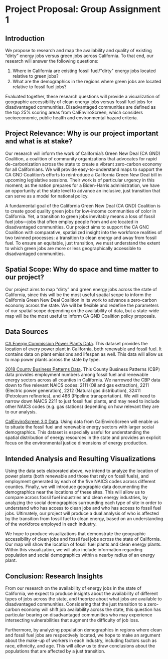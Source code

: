 # Project Proposal: Group Assignment 1

## Introduction

We propose to research and map the availability and quality of existing “dirty” energy jobs versus green jobs across California. To that end, our research will answer the following questions: 

1. Where in California are existing fossil fuel/"dirty" energy jobs located relative to green jobs? 
2. What are the demographics in the regions where green jobs are located relative to fossil fuel jobs?

Evaluated together, these research questions will provide a visualization of geographic accessibility of clean energy jobs versus fossil fuel jobs for disadvantaged communities. Disadvantaged communities are defined as the top 25% scoring areas from CalEnviroScreen, which considers socioeconomic, public health and environmental hazard criteria.

## Project Relevance: Why is our project important and what is at stake? 

Our research will inform the work of California’s Green New Deal (CA GND) Coalition, a coalition of community organizations that advocates for rapid de-carbonization across the state to create a vibrant zero-carbon economy for all Californians. We will provide easy-to-understand maps to support the CA GND Coalition’s efforts to reintroduce a California Green New Deal bill in upcoming legislative sessions. Their work is of particular urgency in this moment; as the nation prepares for a Biden-Harris administration, we have an opportunity at the state level to advance an inclusive, just transition that can serve as a model for national policy.

A fundamental goal of the California Green New Deal (CA GND) Coalition is to create good quality green jobs for low-income communities of color in California. Yet, a transition to green jobs inevitably means a loss of fossil fuel jobs—jobs that often employ people from and are located in disadvantaged communities. Our project aims to support the CA GNC Coalition with comparative, spatialized insight into the workforce realities of two twinned processes: a transition to clean energy and away from fossil fuel. To ensure an equitable, just transition, we must understand the extent to which green jobs are more or less geographically accessible to disadvantaged communities.

## Spatial Scope: Why do space and time matter to our project?

Our project aims to map “dirty” and green energy jobs across the state of California, since this will be the most useful spatial scope to inform the California Green New Deal Coalition in its work to advance a zero-carbon economy across the state. We will be flexible and redefine the parameters of our spatial scope depending on the availability of data, but a state-wide map will be the most useful to inform CA GND Coalition policy proposals. 

## Data Sources

[CA Energy Commission Power Plants Data](https://cecgis-caenergy.opendata.arcgis.com/datasets/california-power-plants/data?geometry=-154.211%2C31.065%2C-75.461%2C43.271). This dataset provides the location of every power plant in California, both renewable and fossil fuel. It contains data on plant emissions and lifespan as well. This data will allow us to map power plants across the state by type.

[2018 County Business Patterns Data](https://data.census.gov/cedsci/table?g=0400000US06.050000&d=ANN%20Business%20Patterns%20County%20Business%20Patterns&n=2111%3A2211%3A2212%3A32411%3A486&tid=CBP2018.CB1800CBP&hidePreview=true). This County Business Patterns (CBP) data provides employment numbers among fossil fuel and renewable energy sectors across all counties in California. We narrowed the CBP data down to five relevant NAICS codes: 2111 (Oil and gas extraction), 2211 (Electric power generation), 2212 (Natural gas distribution), 32411 (Petroleum refineries), and 486 (Pipeline transportation). We will need to narrow down NAICS 2211 to just fossil fuel plants, and may need to include other NAICS codes (e.g. gas stations) depending on how relevant they are to our analysis.

[CalEnviroScreen 3.0 Data](https://oehha.ca.gov/media/downloads/calenviroscreen/document/ces3results.xlsx). Using data from CalEnviroScreen will enable us to situate the fossil fuel and renewable energy sectors with larger social demographics. This dataset is especially useful for understanding the spatial distribution of energy resources in the state and provides an explicit focus on the environmental justice dimensions of energy production.

## Intended Analysis and Resulting Visualizations

Using the data sets elaborated above, we intend to analyze the location of power plants (both renewable and those that rely on fossil fuels), and employment generated by each of the five NAICS codes across different counties. Finally, we will introduce geographic data documenting the demographics near the locations of these sites. This will allow us to compare across fossil fuel industries and clean energy industries, by analyzing the social demographics surrounding each type of site in order to understand who has access to clean jobs and who has access to fossil fuel jobs. Ultimately, our project will produce a dual analysis of who is affected by the transition from fossil fuel to clean energy, based on an understanding of the workforce employed in each industry.

We hope to produce visualizations that demonstrate the geographic accessibility of clean jobs and fossil fuel jobs across the state of California. Our map will show the location of fossil fuel plants and clean energy plants. Within this visualization, we will also include information regarding population and social demographics within a nearby radius of an energy plant.

## Conclusion: Research Insights 

From our research on the availability of energy jobs in the state of California, we expect to produce insights about the availability of different types of jobs across the state, and theorize about what jobs are available to disadvantaged communities. Considering that the just transition to a zero-carbon economy will shift job availability across the state, this question has particular bearing on disadvantaged communities who may experience intersecting vulnerabilities that augment the difficulty of job loss. 

Furthermore, by analyzing population demographics in regions where clean and fossil fuel jobs are respectively located, we hope to make an argument about the make-up of workers in each industry, including factors such as race, ethnicity, and age. This will allow us to draw conclusions about the populations that are affected by a just transition.



